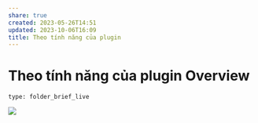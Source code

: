 ```yaml
---
share: true
created: 2023-05-26T14:51
updated: 2023-10-06T16:09
title: Theo tính năng của plugin
---
```


# Theo tính năng của plugin Overview
 
```ccard
type: folder_brief_live
```
 

![](https://github.com/twibiral/ObsiDOOM/raw/master/images/NeedForSpeed.png)

